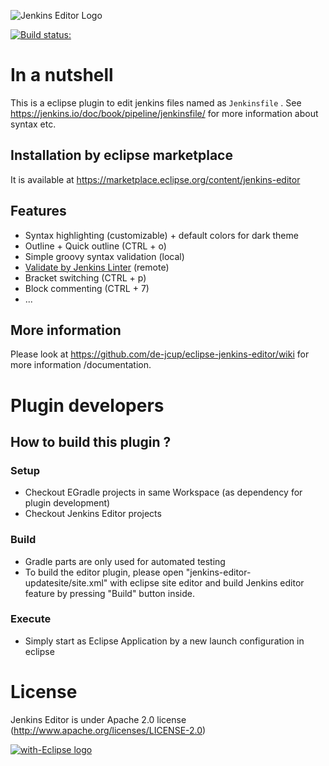 ![Jenkins Editor Logo](https://github.com/de-jcup/eclipse-jenkins-editor/raw/master/jenkins-editor-plugin/html/images/jenkins-editor-logo.png)

[![Build status:](https://travis-ci.org/de-jcup/eclipse-jenkins-editor.svg?branch=master)](https://travis-ci.org/de-jcup/eclipse-jenkins-editor)

# In a nutshell
This is a eclipse plugin to edit jenkins files named as `Jenkinsfile` . See https://jenkins.io/doc/book/pipeline/jenkinsfile/ for more information about syntax etc.

## Installation by eclipse marketplace
It is available at https://marketplace.eclipse.org/content/jenkins-editor

## Features
- Syntax highlighting (customizable) + default colors for dark theme
- Outline + Quick outline (CTRL + o)
- Simple groovy syntax validation (local)
- [Validate by Jenkins Linter](https://github.com/de-jcup/eclipse-jenkins-editor/wiki/Validate-by-Jenkins-Linter) (remote)
- Bracket switching (CTRL + p)
- Block commenting (CTRL + 7)
- ...

## More information
Please look at https://github.com/de-jcup/eclipse-jenkins-editor/wiki for more information /documentation.

# Plugin developers
## How to build this plugin ?
### Setup 
- Checkout EGradle projects in same Workspace (as dependency for plugin development)
- Checkout Jenkins Editor projects
### Build
- Gradle parts are only used for automated testing
- To build the editor plugin, please open "jenkins-editor-updatesite/site.xml"
  with eclipse site editor and build Jenkins editor feature by pressing "Build" button inside.
### Execute
- Simply start as Eclipse Application by a new launch configuration in eclipse 

# License
Jenkins Editor is under Apache 2.0 license (http://www.apache.org/licenses/LICENSE-2.0)

<a href="http://with-eclipse.github.io/" target="_blank">
<img alt="with-Eclipse logo" src="http://with-eclipse.github.io/with-eclipse-0.jpg" />
</a>

